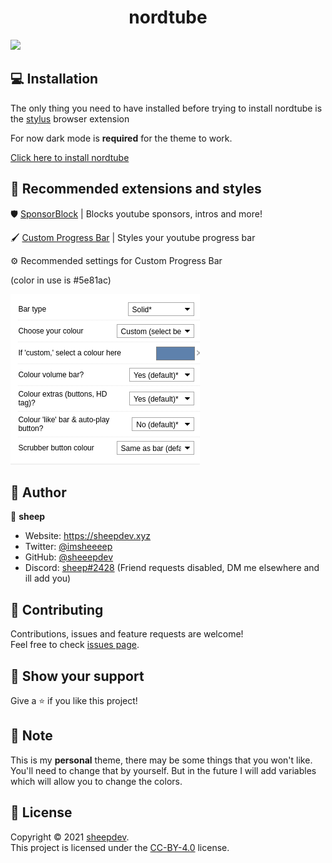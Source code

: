 <h1 align="center">nordtube</h1>

  <img src="https://socialify.git.ci/sheeepdev/nordtube/image?description=1&descriptionEditable=is%20a%20youtube%20theme%20based%20on%20the%20nord%20color%20scheme%20%F0%9F%8E%A8&font=Raleway&language=1&logo=https%3A%2F%2Fexternal-content.duckduckgo.com%2Fiu%2F%3Fu%3Dhttp%253A%252F%252Ficons.iconarchive.com%252Ficons%252Fdakirby309%252Fsimply-styled%252F128%252FYouTube-icon.png%26f%3D1%26nofb%3D1&pattern=Plus&theme=Dark" />


## 💻 Installation

The only thing you need to have installed before trying to install nordtube is the [stylus](https://github.com/openstyles/stylus) browser extension

For now dark mode is **required** for the theme to work.

[Click here to install nordtube](https://github.com/sheeepdev/nordtube/raw/main/nordtube.user.css)


## 🎨 Recommended extensions and styles


🛡️ [SponsorBlock](https://sponsor.ajay.app/) | Blocks youtube sponsors, intros and more!

🖌️ [Custom Progress Bar](https://33kk.github.io/uso-archive/?style=95280) | Styles your youtube progress bar

⚙️ Recommended settings for Custom Progress Bar

(color in use is #5e81ac)

![Settings for Custom Progress Bar](./img/settings.png)


## 👤 Author

🐏 **sheep**

* Website: https://sheepdev.xyz
* Twitter: [@imsheeeep](https://twitter.com/imsheeeep)
* GitHub: [@sheeepdev](https://github.com/sheeepdev)
* Discord: [sheep#2428](https://discord.com/users/429303151598895106) (Friend requests disabled, DM me elsewhere and ill add you)

## 🤝 Contributing

Contributions, issues and feature requests are welcome!<br />Feel free to check [issues page](https://github.com/sheeepdev/nordtube/issues). 

## 🌟 Show your support

Give a ⭐️ if you like this project!

## 📝 Note

This is my **personal** theme, there may be some things that you won't like. You'll need to change that by yourself.
But in the future I will add variables which will allow you to change the colors.

## 📩 License

Copyright © 2021 [sheepdev](https://github.com/sheeepdev).<br />
This project is licensed under the [CC-BY-4.0](https://github.com/sheeepdev/nordtube/blob/main/LICENSE) license.
